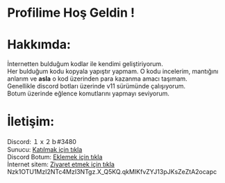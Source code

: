 # Profilime Hoş Geldin !
# Hakkımda:
İnternetten bulduğum kodlar ile kendimi geliştiriyorum.<br>
Her bulduğum kodu kopyala yapıştır yapmam. O kodu incelerim, mantığını anlarım ve **asla** o kod üzerinden para kazanma amacı taşımam.<br>
Genellikle discord botları üzerinde v11 sürümünde çalışıyorum.<br>
Botum üzerinde eğlence komutlarını yapmayı seviyorum.<br>
# İletişim:<br>
Discord: １ｘ２ｂ#3480<br>
Sunucu: [Katılmak için tıkla](https://discord.gg/z6FMRZA)<br>
Discord Botum: [Eklemek için tıkla](https://discord.com/oauth2/authorize?client_id=750071910351634645&scope=bot&permissions=8)<br>
İnternet sitem: [Ziyaret etmek için tıkla](https://www.wolframdiscordbot.glitch.me)
Nzk1OTU1MzI2NTc4MzI3NTgz.X_Q5KQ.qkMIKfvZYJ13pJKsZeZtA2ocapc
